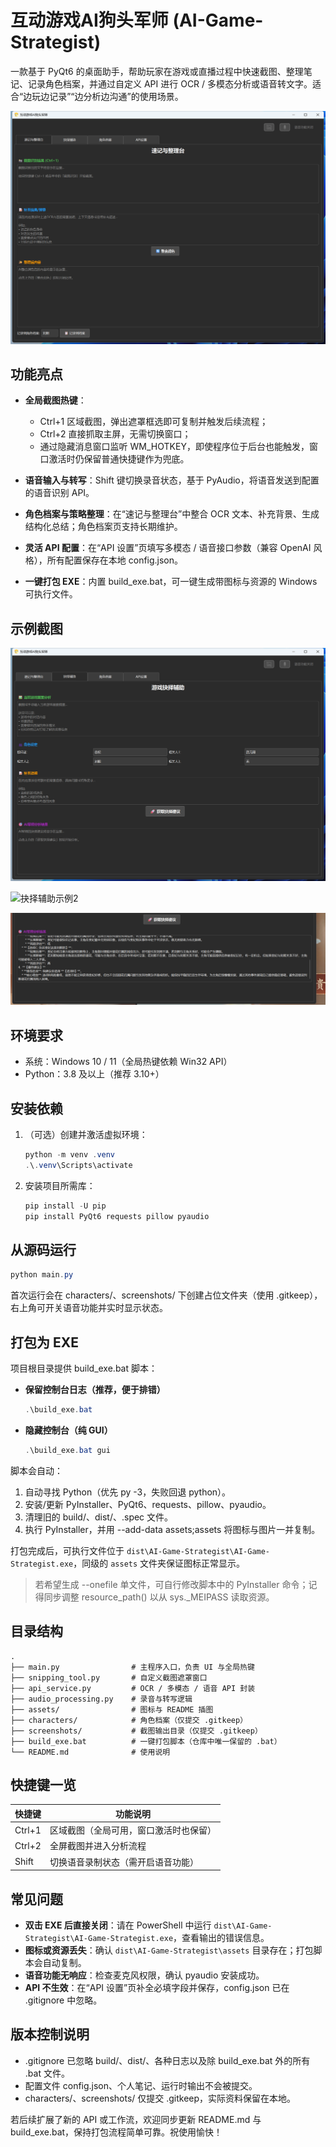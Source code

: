 # 互动游戏AI狗头军师 (AI-Game-Strategist)

一款基于 PyQt6 的桌面助手，帮助玩家在游戏或直播过程中快速截图、整理笔记、记录角色档案，并通过自定义 API 进行 OCR / 多模态分析或语音转文字。适合“边玩边记录”“边分析边沟通”的使用场景。

![主界面截图](assets/readme/main_interface.png)

## 功能亮点

* **全局截图热键**：

  * Ctrl+1 区域截图，弹出遮罩框选即可复制并触发后续流程；
  * Ctrl+2 直接抓取主屏，无需切换窗口；
  * 通过隐藏消息窗口监听 WM\_HOTKEY，即使程序位于后台也能触发，窗口激活时仍保留普通快捷键作为兜底。
* **语音输入与转写**：Shift 键切换录音状态，基于 PyAudio，将语音发送到配置的语音识别 API。
* **角色档案与策略整理**：在“速记与整理台”中整合 OCR 文本、补充背景、生成结构化总结；角色档案页支持长期维护。
* **灵活 API 配置**：在“API 设置”页填写多模态 / 语音接口参数（兼容 OpenAI 风格），所有配置保存在本地 config.json。
* **一键打包 EXE**：内置 build\_exe.bat，可一键生成带图标与资源的 Windows 可执行文件。

## 示例截图

![抉择辅助示例1](assets/readme/decision_support.png)

![抉择辅助示例2](assets/readme/decision_support2.png)

![抉择辅助示例3](assets/readme/decision_support3.png)

## 环境要求

* 系统：Windows 10 / 11（全局热键依赖 Win32 API）
* Python：3.8 及以上（推荐 3.10+）

## 安装依赖

1. （可选）创建并激活虚拟环境：

   ```powershell
   python -m venv .venv
   .\.venv\Scripts\activate
   ```
2. 安装项目所需库：

   ```powershell
   pip install -U pip
   pip install PyQt6 requests pillow pyaudio
   ```

## 从源码运行

```powershell
python main.py
```

首次运行会在 characters/、screenshots/ 下创建占位文件夹（使用 .gitkeep），右上角可开关语音功能并实时显示状态。

## 打包为 EXE

项目根目录提供 build\_exe.bat 脚本：

* **保留控制台日志（推荐，便于排错）**

  ```powershell
  .\build_exe.bat
  ```
* **隐藏控制台（纯 GUI）**

  ```powershell
  .\build_exe.bat gui
  ```

脚本会自动：

1. 自动寻找 Python（优先 py -3，失败回退 python）。
2. 安装/更新 PyInstaller、PyQt6、requests、pillow、pyaudio。
3. 清理旧的 build/、dist/、.spec 文件。
4. 执行 PyInstaller，并用 --add-data assets;assets 将图标与图片一并复制。

打包完成后，可执行文件位于 `dist\AI-Game-Strategist\AI-Game-Strategist.exe`，同级的 `assets` 文件夹保证图标正常显示。

> 若希望生成 --onefile 单文件，可自行修改脚本中的 PyInstaller 命令；记得同步调整 resource\_path() 以从 sys.\_MEIPASS 读取资源。

## 目录结构

```
.
├── main.py                # 主程序入口，负责 UI 与全局热键
├── snipping_tool.py       # 自定义截图遮罩窗口
├── api_service.py         # OCR / 多模态 / 语音 API 封装
├── audio_processing.py    # 录音与转写逻辑
├── assets/                # 图标与 README 插图
├── characters/            # 角色档案（仅提交 .gitkeep）
├── screenshots/           # 截图输出目录（仅提交 .gitkeep）
├── build_exe.bat          # 一键打包脚本（仓库中唯一保留的 .bat）
└── README.md              # 使用说明
```

## 快捷键一览

| 快捷键    | 功能说明                |
| ------ | ------------------- |
| Ctrl+1 | 区域截图（全局可用，窗口激活时也保留） |
| Ctrl+2 | 全屏截图并进入分析流程         |
| Shift  | 切换语音录制状态（需开启语音功能）   |

## 常见问题

* **双击 EXE 后直接关闭**：请在 PowerShell 中运行 `dist\AI-Game-Strategist\AI-Game-Strategist.exe`，查看输出的错误信息。
* **图标或资源丢失**：确认 `dist\AI-Game-Strategist\assets` 目录存在；打包脚本会自动复制。
* **语音功能无响应**：检查麦克风权限，确认 pyaudio 安装成功。
* **API 不生效**：在“API 设置”页补全必填字段并保存，config.json 已在 .gitignore 中忽略。

## 版本控制说明

* .gitignore 已忽略 build/、dist/、各种日志以及除 build\_exe.bat 外的所有 .bat 文件。
* 配置文件 config.json、个人笔记、运行时输出不会被提交。
* characters/、screenshots/ 仅提交 .gitkeep，实际资料保留在本地。

若后续扩展了新的 API 或工作流，欢迎同步更新 README.md 与 build\_exe.bat，保持打包流程简单可靠。祝使用愉快！
